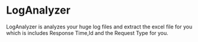 # LogAnalyzer
LogAnalyzer is analyzes your huge log files and extract the excel file for you which is includes Response Time,Id and the Request Type for you.
